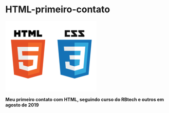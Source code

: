 # HTML-primeiro-contato
![html-css logo](html-css.png)

**Meu primeiro contato com HTML, seguindo curso do RBtech e outros em agosto  de 2019**
